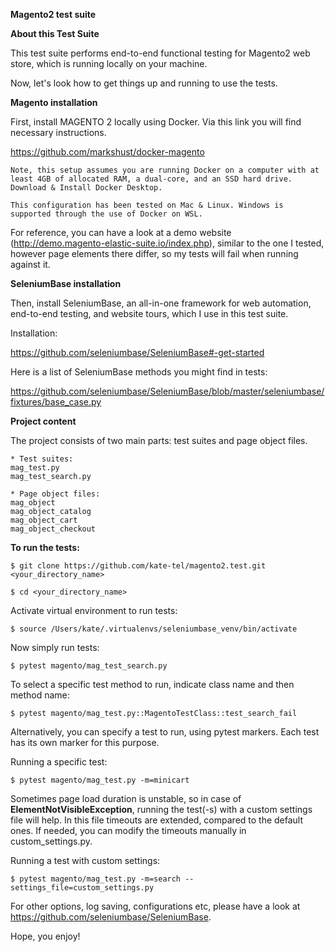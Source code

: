**Magento2 test suite**


**About this Test Suite**

This test suite performs end-to-end functional testing for Magento2 web store, which is running locally on your machine.

Now, let's look how to get things up and running to use the tests.



**Magento installation**

First, install MAGENTO 2 locally using Docker. Via this link you will find necessary instructions.

https://github.com/markshust/docker-magento

```
Note, this setup assumes you are running Docker on a computer with at least 4GB of allocated RAM, a dual-core, and an SSD hard drive. Download & Install Docker Desktop.

This configuration has been tested on Mac & Linux. Windows is supported through the use of Docker on WSL.

```
For reference, you can have a look at a demo website (http://demo.magento-elastic-suite.io/index.php), similar to the one I tested, however page elements there differ, so my tests will fail when running against it.

**SeleniumBase installation**   

Then, install SeleniumBase, an all-in-one framework for web automation, end-to-end testing, and website tours, which I use in this test suite.

Installation:

https://github.com/seleniumbase/SeleniumBase#-get-started

Here is a list of SeleniumBase methods you might find in tests:

https://github.com/seleniumbase/SeleniumBase/blob/master/seleniumbase/fixtures/base_case.py

**Project content**

The project consists of two main parts: test suites and page object files.

```
* Test suites:
mag_test.py
mag_test_search.py

* Page object files:
mag_object
mag_object_catalog
mag_object_cart
mag_object_checkout

```

**To run the tests:**

`$ git clone https://github.com/kate-tel/magento2.test.git <your_directory_name>`

`$ cd <your_directory_name>`

Activate virtual environment to run tests:

`$ source /Users/kate/.virtualenvs/seleniumbase_venv/bin/activate`

Now simply run tests:

`$ pytest magento/mag_test_search.py`

To select a specific test method to run, indicate class name and then method name:

`$ pytest magento/mag_test.py::MagentoTestClass::test_search_fail`

Alternatively, you can specify a test to run, using pytest markers. Each test has its own marker for this purpose.

Running a specific test:

`$ pytest magento/mag_test.py -m=minicart`

Sometimes page load duration is unstable, so in case of **ElementNotVisibleException**, running the test(-s) with a custom settings file will help. In this file timeouts are extended, compared to the default ones. If needed, you can modify the timeouts manually in custom_settings.py.

Running a test with custom settings:

`$ pytest magento/mag_test.py -m=search --settings_file=custom_settings.py`


For other options, log saving, configurations etc, please have a look at https://github.com/seleniumbase/SeleniumBase.


Hope, you enjoy!
